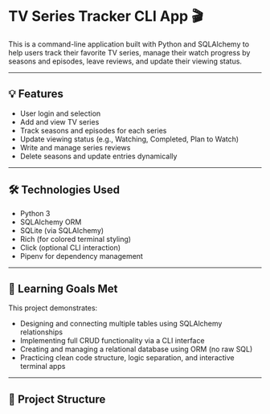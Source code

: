 # TV Series Tracker CLI App 🎬

This is a command-line application built with Python and SQLAlchemy to help users track their favorite TV series, manage their watch progress by seasons and episodes, leave reviews, and update their viewing status.

---

## 💡 Features

- User login and selection
- Add and view TV series
- Track seasons and episodes for each series
- Update viewing status (e.g., Watching, Completed, Plan to Watch)
- Write and manage series reviews
- Delete seasons and update entries dynamically

---

## 🛠️ Technologies Used

- Python 3
- SQLAlchemy ORM
- SQLite (via SQLAlchemy)
- Rich (for colored terminal styling)
- Click (optional CLI interaction)
- Pipenv for dependency management

---

## 🧠 Learning Goals Met

This project demonstrates:

- Designing and connecting multiple tables using SQLAlchemy relationships
- Implementing full CRUD functionality via a CLI interface
- Creating and managing a relational database using ORM (no raw SQL)
- Practicing clean code structure, logic separation, and interactive terminal apps

---

## 📂 Project Structure

